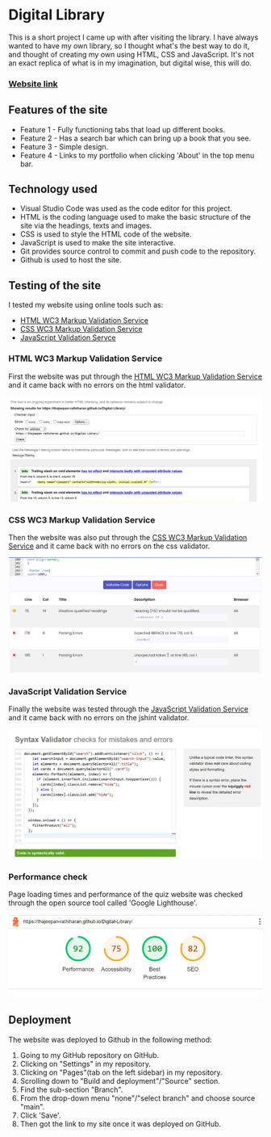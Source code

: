 # Digital Library

This is a short project I came up with after visiting the library. I have always wanted to have my own library, so I thought what's the best way to do it, and thought of creating my own using HTML, CSS and JavaScript.
It's not an exact replica of what is in my imagination, but digital wise, this will do.

### [Website link](https://thajeepan-rathiharan.github.io/Digital-Library/)

## Features of the site

* Feature 1 - Fully functioning tabs that load up different books.
* Feature 2 - Has a search bar which can bring up a book that you see.
* Feature 3 - Simple design.
* Feature 4 - Links to my portfolio when clicking 'About' in the top menu bar.

## Technology used

* Visual Studio Code was used as the code editor for this project.
* HTML is the coding language used to make the basic structure of the site via the headings, texts and images.
* CSS is used to style the HTML code of the website.
* JavaScript is used to make the site interactive.
* Git provides source control to commit and push code to the repository.
* Github is used to host the site.

## Testing of the site

I tested my website using online tools such as: 
* [HTML WC3 Markup Validation Service](https://validator.w3.org/)
* [CSS WC3 Markup Validation Service](https://www.cssportal.com/css-validator/)
* [JavaScript Validation Servce](https://esprima.org/demo/validate.html)

### HTML WC3 Markup Validation Service

First the website was put through the [HTML WC3 Markup Validation Service](https://validator.w3.org/) and it came back with no errors on the html validator.

![HTML validation](./IMG/html_checker.jpg)

### CSS WC3 Markup Validation Service

Then the website was also put through the [CSS WC3 Markup Validation Service](https://www.cssportal.com/css-validator/) and it came back with no errors on the css validator.

![CSS validation](./IMG/css_check.jpg)

### JavaScript Validation Service

Finally the website was tested through the [JavaScript Validation Service](https://esprima.org/demo/validate.html) and it came back with no errors on the jshint validator.

![JavaScript validation](./IMG/js_check.jpg)

### Performance check

Page loading times and performance of the quiz website was checked through the open source tool called 'Google Lighthouse'. 

![Google Lighthouse](./IMG/gl_check.jpg)

## Deployment

The website was deployed to Github in the following method:
  
1. Going to my GitHub repository on GitHub.
2. Clicking on "Settings" in my repository.
3. Clicking on "Pages"(tab on the left sidebar) in my repository.
4. Scrolling down to "Build and deployment"/"Source" section.
5. Find the sub-section "Branch".
6. From the drop-down menu "none"/"select branch" and choose source "main".
7. Click 'Save'.
8. Then got the link to my site once it was deployed on GitHub.